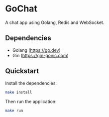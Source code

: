 # GoChat

A chat app using Golang, Redis and WebSocket.

## Dependencies

- Golang (https://go.dev)
- Gin (https://gin-gonic.com)

## Quickstart

Install the dependencies:

```bash
make install
```

Then run the application:

```bash
make run
```
